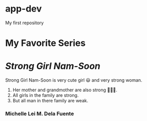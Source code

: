 # app-dev
My first repository

# My Favorite Series
# *Strong Girl Nam-Soon*

Strong Girl Nam-Soon is very cute girl 😃 and very strong woman.
1. Her mother and grandmother are also strong 👩‍👧‍👧.
2. All girls in the family are strong.
3. But all man in there family are weak.


### Michelle Lei M. Dela Fuente

